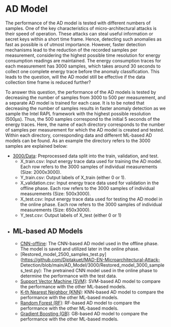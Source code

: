 # AD Model
The performance of the AD model is tested with different numbers of samples. One of the key characteristics of micro-architectural attacks is their speed
of operation. These attacks can steal useful information or secret keys within a short time frame. Hence, detecting such anomalies
as fast as possible is of utmost importance. However, faster detection mechanisms lead to the reduction of the recorded samples per measurement, considering the highest possible time
resolution for energy consumption readings are maintained. The energy consumption traces for each measurement has 3000 samples, which takes around 30 seconds to collect one complete energy trace before the anomaly classification. This leads to the question, will the AD model still be effective if the data collection time frame is reduced further?

To answer this question, the performance of the AD models is tested by decreasing the number of samples from 3000 to 500 per measurement, and a separate AD model is trained for each case. It is to be noted that decreasing the number of samples results in faster anomaly detection as we sample the Intel RAPL framework with the highest possible resolution (500μs). Thus, the 500 samples correspond to the initial 5 seconds of the energy traces. Here, the name of each directory corresponds to the number of samples per measurement for which the AD model is created and tested. Within each directory, corresponding data and different ML-based AD models can be found. As an example the directory refers to the 3000 samples are explained below:

- [3000/Data](https://github.com/Diptakuet/MAD-EN-Microarchitectural-Attack-Detection/tree/main/AD_Model/3000/Data): Preprocessed data split into the train, validation, and test.
  * X_train.csv: Input energy trace data used for training the AD model. Each row refers to the 3000 samples of individual measurements (Size: 2000x3000).
  * Y_train.csv: Output labels of X_train (either 0 or 1).
  * X_validation.csv: Input energy trace data used for validation in the offline phase. Each row refers to the 3000 samples of individual measurements (Size: 500x3000).
  * X_test.csv: Input energy trace data used for testing the AD model in the online phase. Each row refers to the 3000 samples of individual measurements (Size: 650x3000).
  * Y_test.csv: Output labels of X_test (either 0 or 1)
- ## ML-based AD Models
  * [CNN-offline](https://github.com/Diptakuet/MAD-EN-Microarchitectural-Attack-Detection/blob/main/AD_Model/3000/CNN_1D.py): The CNN-based AD model used in the offline phase. The model is saved and utilized later in the online phase.
  * [Restored_model_2500_samples_test.py](https://github.com/Diptakuet/MAD-EN-Microarchitectural-Attack- Detection/blob/main/AD_Model/3000/Restored_model_3000_samples_test.py): The pretrained CNN model used in the online phase to determine the performance with the test data.
  * [Support Vector Machine (SVM)](https://github.com/Diptakuet/MAD-EN-Microarchitectural-Attack-Detection/blob/main/AD_Model/3000/svm.py): SVM-based AD model to compare the performance with the other ML-based models.
  * [K-th Nearest Neighbor (KNN)](https://github.com/Diptakuet/MAD-EN-Microarchitectural-Attack-Detection/blob/main/AD_Model/3000/knn.py): KNN-based AD model to compare the performance with the other ML-based models.
  * [Random Forest (RF)](https://github.com/Diptakuet/MAD-EN-Microarchitectural-Attack-Detection/blob/main/AD_Model/3000/rf.py): RF-based AD model to compare the performance with the other ML-based models.
  * [Gradient Boosting (GB)](https://github.com/Diptakuet/MAD-EN-Microarchitectural-Attack-Detection/blob/main/AD_Model/3000/GB.py): GB-based AD model to compare the performance with the other ML-based models.













